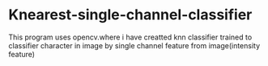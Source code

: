 # Knearest-single-channel-classifier
This program uses opencv.where i have creatted knn classifier trained to  classifier character in image by single channel feature from image(intensity feature)
